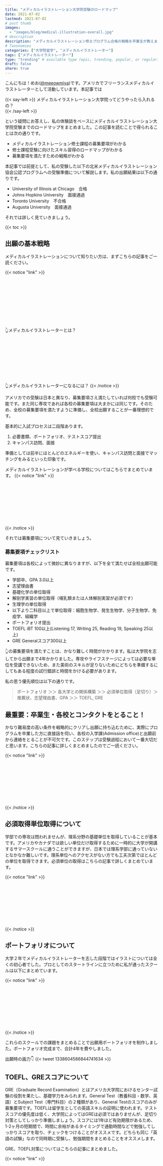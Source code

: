 ```yaml
---
title: "メディカルイラストレーション大学院受験のロードマップ"
date: 2021-07-02
lastmod: 2021-07-02
# post thumb
images:
  - "images/blog/medical-illustration-overall.jpg"
# description
description: "メディカルイラストレーション修士プログラム合格の戦略を卒業生が教えます！"
# Taxonomies
categories: ["大学院留学", "メディカルイラストレーター"]
tags: ["メディカルイラストレーター"]
type: "trending" # available type (epic, trending, popular, or regular)
draft: false
share: true
---
```


こんにちは！めお(<u><a href="https://twitter.com/meeowmiya" target="_blank">@meeowmiya</a></u>)です。アメリカでフリーランスメディカルイラストレーターとして活動しています。本記事では

{{< say-left >}}
メディカルイラストレーション大学院ってどうやったら入れるの？	
{{< /say-left >}}

という疑問にお答えし、私の体験談をベースにメディカルイラストレーション大学院受験までのロードマップをまとめました。この記事を読むことで得られることは次の通りです。

* メディカルイラストレーション修士課程の募集要項がわかる
* 修士課程受験に向けたスキル習得のロードマップがわかる
* 募集要項を満たすための戦略がわかる

本記事では前提として、私の受験した以下の北米メディカルイラストレーション協会公認プログラムへの受験準備について解説します。私の出願結果は以下の通りです。

* University of Illinois at Chicago　合格
* Johns Hopkins University　面接通過　
* Toronto University　不合格
* Augusta University　面接通過

それでは詳しく見ていきましょう。

{{< toc >}}

## 出願の基本戦略

メディカルイラストレーションについて知りたい方は、まずこちらの記事をご一読ください。

{{< notice "link" >}}
<div class="iframely-embed"><div class="iframely-responsive" style="height: 140px; padding-bottom: 0;"><a href="https://menglish.jp/post/medical-illustration-concept/" data-iframely-url="//cdn.iframe.ly/W1XCkS0?iframe=card-small"></a></div></div><script async src="//cdn.iframe.ly/embed.js" charset="utf-8"></script><br>
👆メディカルイラストレーターとは？<br><br>
<div class="iframely-embed"><div class="iframely-responsive" style="height: 140px; padding-bottom: 0;"><a href="https://menglish.jp/post/medical-illustration-tier/" data-iframely-url="//cdn.iframe.ly/XJdkFeR?card=small"></a></div></div><script async src="//cdn.iframe.ly/embed.js" charset="utf-8"></script>
👆メディカルイラストレーターになるには？
{{< /notice >}}

アメリカでの受験は日本と異なり、募集要項さえ満たしていれば何校でも受験可能です。また同じ専攻であれば各校の募集要項は大まかには同じです。そのため、全校の募集要項を満たすように準備し、全校出願することが一番理想的です。

基本的に入試プロセスは二段階あります。

1. 必要書類、ポートフォリオ、テストスコア提出
2. キャンパス訪問、面接

準備としては前半にほとんどのエネルギーを使い、キャンパス訪問と面接でマッチングをみるといった印象です。

メディカルイラストレーションが学べる学校についてはこちらでまとめています。
{{< notice "link" >}}
<div class="iframely-embed"><div class="iframely-responsive" style="height: 140px; padding-bottom: 0;"><a href="https://menglish.jp/post/medical-illustration-school/" data-iframely-url="//cdn.iframe.ly/avR8zbD?card=small"></a></div></div><script async src="//cdn.iframe.ly/embed.js" charset="utf-8"></script>
{{< /notice >}}

それでは募集要項について見ていきましょう。

### 募集要項チェックリスト

募集要項は各校によって微妙に異なりますが、以下を全て満たせば全校出願可能です。

* 学部卒、GPA 3.0以上
* 志望理由書
* 基礎化学の単位取得
* 解剖学実習の単位取得（哺乳類または人体解剖実習が必須です）
* 生理学の単位取得
* 以下より二科目以上で単位取得：細胞生物学、発生生物学、分子生物学、免疫学、組織学
* ポートフォリオ提出
* TOEFL iBT 100以上(Listening 17, Writing 25, Reading 19, Speaking 25以上)
* GRE Generalスコア300以上 

👆の募集要項を満たすことは、かなり難しく時間がかかります。私は大学院を志してから出願まで4年かかりました。専攻やライフステージによっては必要な単位を受講できないため、また美術のスキルが足りないためにどちらを準備するにしてもある程度の試行錯誤と時間をかける必要があります。


私の思う優先順位は以下の通りです。

> ポートフォリオ ＞＞ 各大学との関係構築 ＞＞ 必須単位取得（足切り）＞ 推薦状、志望理由書、GPA ＞＞ TOEFL, GRE

## 最重要：卒業生・各校とコンタクトをとること！

かなり難易度の高い条件を戦略的にクリアし出願に持ち込むために、実際にプログラムを卒業した方に直接話を伺い、各校の入学課(Admission office)と出願前から連絡をとることが不可欠です。このステップは受験過程において一番大切だと思います。こちらの記事に詳しくまとめましたのでご一読ください。

{{< notice "link" >}}
<div class="iframely-embed"><div class="iframely-responsive" style="height: 140px; padding-bottom: 0;"><a href="https://menglish.jp/post/medical-illustration-contact/" data-iframely-url="//cdn.iframe.ly/I27m3Cv?iframe=card-small"></a></div></div><script async src="//cdn.iframe.ly/embed.js" charset="utf-8"></script>
{{< /notice >}}

## 必須取得単位取得について

学部での専攻は問われませんが、理系分野の基礎単位を取得していることが基本です。アメリカやカナダでは欲しい単位だけ取得するために一時的に大学が開講するサマースクールに通うことができますが、日本では理系学部に通っていないとなかなか難しいです。理系単位へのアクセスがない方でも工夫次第でほとんどの単位を取得できます。必須単位の取得はこちらの記事で詳しくまとめています。

{{< notice "link" >}}
<div class="iframely-embed"><div class="iframely-responsive" style="height: 140px; padding-bottom: 0;"><a href="https://menglish.jp/post/medical-illustration-credit/" data-iframely-url="//cdn.iframe.ly/252MeGY?iframe=card-small"></a></div></div><script async src="//cdn.iframe.ly/embed.js" charset="utf-8"></script>
{{< /notice >}}

## ポートフォリオについて

大学２年でメディカルイラストレーターを志した段階ではイラストについては全くの初心者でした。プロとしてのスタートラインに立つために私が通ったスクールは以下にまとめています。

{{< notice "link" >}}
<div class="iframely-embed"><div class="iframely-responsive" style="height: 140px; padding-bottom: 0;"><a href="https://menglish.jp/post/illustration-school/" data-iframely-url="//cdn.iframe.ly/M8clIPV?iframe=card-small"></a></div></div><script async src="//cdn.iframe.ly/embed.js" charset="utf-8"></script>
{{< /notice >}}

これらのスクールでの課題をまとめることで出願用ポートフォリオを制作しました。ポートフォリオ完成まで、合計4年を費やしました。

出願時の画力👇
{{< tweet 1338604586844741634 >}}


<!-- 【有料記事】出願時に提出したポートフォリオはこちらで公開しています -->

## TOEFL、GREスコアについて

GRE（Graduate Record Examination）とはアメリカ大学院におけるセンター試験の役割を果たし、基礎学力をみられます。General Test（教養科目・数学、英語）とSubject Test（専門科目）の２種類があり、General Testのスコアのみが募集要項です。TOEFLは留学生としての英語スキルの証明に使われます。テストスコアの優先度は低く、大学院によってはGREは必須ではありませんが、足切り対策としてしっかり準備しましょう。スコアには1年ほど有効期限があるため、1-2ヶ月の短期間で、時間に余裕があるタイミングで通勤時間などで勉強してしっかりスコアを取り、チェックをつけることがオススメです。どちらも同じ「英語の試験」なので同時期に受験し、勉強期間をまとめることをオススメします。

GRE、TOEFL対策についてはこちらの記事にまとめました。

{{< notice "link" >}}
<div class="iframely-embed"><div class="iframely-responsive" style="height: 140px; padding-bottom: 0;"><a href="https://menglish.jp/post/toefl-gre/" data-iframely-url="//cdn.iframe.ly/BHTKkMc?iframe=card-small"></a></div></div><script async src="//cdn.iframe.ly/embed.js" charset="utf-8"></script>
{{< /notice >}}

## 志望理由書（Personal Statement）について

1. これまでの略歴
2. 何を学んできて何が強みか
3. なぜ大学院で勉強したいのか
4. 大学院があなたを生徒にすることでどのようなメリットがあるか

など、ある程度決まった内容を１枚にまとめます。


簡潔かつ説得力がある内容に「大学院で勉強したい！」というパッションを盛り込む必要があります。私は海外在住のメンターを通して三ヶ月ほどかけてブラッシュアップしました。

<!-- 【有料記事】実際に提出したPersonal Statementをこちらで公開しています -->


SoPについての理解を深めるための役立ちリンクを以下にまとめました。海外大学院留学に特化した情報発信プラットフォームXPlaneでは現役留学生と受験生をマッチングし、SoPの執筆支援を行う執筆支援プロジェクトを行っているようです（リンクを見つけ次第追記します）。

<div class="iframely-embed"><div class="iframely-responsive" style="height: 140px; padding-bottom: 0;"><a href="http://xplane.seldoon.net/application-prep/essay-prep/" data-iframely-url="//cdn.iframe.ly/3oTYr0P"></a></div></div><script async src="//cdn.iframe.ly/embed.js" charset="utf-8"></script>

<br>

<div style="max-width: 77vh;"><div style="left: 0; width: 100%; height: 0; position: relative; padding-bottom: 129.4118%;"><iframe src="https://docs.google.com/viewer?embedded=true&amp;url=https%3A%2F%2Fkatogroup.riken.jp%2Fpdfs%2FSoP-advice.pdf" style="top: 0; left: 0; width: 100%; height: 100%; position: absolute; border: 0;" allowfullscreen></iframe></div></div>


## 推薦状について


メディカルイラストレーションは修士から本格的に始まるプログラムということもあり、それまでの研究経験やコネが最重要視されないかなり特殊な専攻です。コネが最重視されないため、執筆者の経歴よりも自分のことを理解してくれている人に充実した推薦状を書いていただく方が重要です。推薦状は以上のうち１校（UIC）のみ募集要項に入っています。特に日本人の方に英語となると時間がかかるため、最低でも３ヶ月ほど余裕を持って執筆をお願いすることをオススメします。私の推薦状は以下の三方から頂きました。

* 指導教官
* 美術講師
* イラスト案件を頂いたクライアント

フォーマットがある程度決まっており、以下の内容をそれぞれ1枚にまとめて封をした状態で出願します（受験者は基本的に推薦状を見ることはできません）。

1. 推薦者略歴
2. 受験者との関係性はどのようなものか
3. 受験者の強みは何か
4. 受験者の弱みは何であり、どう改善でき、入学後どのような影響があるか
5. 受験者を評価する上で参考にしたグループは何か

### 面接について

キャンパス訪問までは合格通知から日数が少なかったため、Skypeでの面接となりました。主にデッサンにおける弱みについて聞かれ、どのように大学院生活に影響するか、どのように克服するかを聞かれました。キャンパス訪問は通常まる1日かけて行われ、人柄やマッチングをみられます。先輩や先生方の合議制で最終合格者を決めるため、参加しなかったことは大きなディスアドバンテージになり、実際面接で２校落ちました（情報を事前に手に入れられなかったのも今となっては惜しいと感じます）。

## まとめ

以上「メディカルイラストレーション大学院受験のロードマップ」でした！人口は少ないですが、だからこそ人生をかけられる魅力的なキャリアパスです。イラストレーターとしての選択肢として、参考になればと思います。